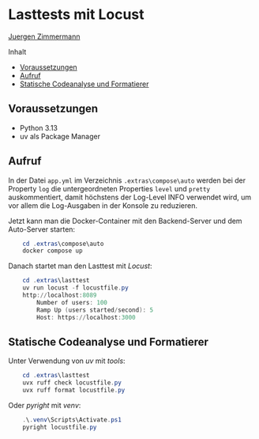 # Lasttests mit Locust

<!--
  Copyright (C) 2024 - present Juergen Zimmermann, Hochschule Karlsruhe

  This program is free software: you can redistribute it and/or modify
  it under the terms of the GNU General Public License as published by
  the Free Software Foundation, either version 3 of the License, or
  (at your option) any later version.

  This program is distributed in the hope that it will be useful,
  but WITHOUT ANY WARRANTY; without even the implied warranty of
  MERCHANTABILITY or FITNESS FOR A PARTICULAR PURPOSE.  See the
  GNU General Public License for more details.

  You should have received a copy of the GNU General Public License
  along with this program. If not, see <http://www.gnu.org/licenses/>.
-->

[Juergen Zimmermann](mailto:Juergen.Zimmermann@h-ka.de)

Inhalt

- [Voraussetzungen](#voraussetzungen)
- [Aufruf](#aufruf)
- [Statische Codeanalyse und Formatierer](#statische-codeanalyse-und-formatierer)

## Voraussetzungen

- Python 3.13
- uv als Package Manager

## Aufruf

In der Datei `app.yml` im Verzeichnis `.extras\compose\auto` werden bei der
Property `log` die untergeordneten Properties `level` und `pretty` auskommentiert,
damit höchstens der Log-Level INFO verwendet wird, um vor allem die Log-Ausgaben
in der Konsole zu reduzieren.

Jetzt kann man die Docker-Container mit den Backend-Server und dem Auto-Server
starten:

```powershell
    cd .extras\compose\auto
    docker compose up
```

Danach startet man den Lasttest mit _Locust_:

```powershell
    cd .extras\lasttest
    uv run locust -f locustfile.py
    http://localhost:8089
        Number of users: 100
        Ramp Up (users started/second): 5
        Host: https://localhost:3000
```

## Statische Codeanalyse und Formatierer

Unter Verwendung von _uv_ mit _tools_:

```powershell
    cd .extras\lasttest
    uvx ruff check locustfile.py
    uvx ruff format locustfile.py
```

Oder _pyright_ mit _venv_:

```powershell
    .\.venv\Scripts\Activate.ps1
    pyright locustfile.py
```

